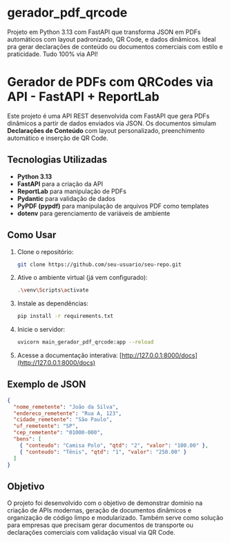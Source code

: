 # gerador_pdf_qrcode
 Projeto em Python 3.13 com FastAPI que transforma JSON em PDFs automáticos com layout padronizado, QR Code, e dados dinâmicos. Ideal pra gerar declarações de conteúdo ou documentos comerciais com estilo e praticidade. Tudo 100% via API!
# Gerador de PDFs com QRCodes via API - FastAPI + ReportLab

Este projeto é uma API REST desenvolvida com FastAPI que gera PDFs dinâmicos a partir de dados enviados via JSON. Os documentos simulam **Declarações de Conteúdo** com layout personalizado, preenchimento automático e inserção de QR Code.

## Tecnologias Utilizadas

- **Python 3.13**
- **FastAPI** para a criação da API
- **ReportLab** para manipulação de PDFs
- **Pydantic** para validação de dados
- **PyPDF (pypdf)** para manipulação de arquivos PDF como templates
- **dotenv** para gerenciamento de variáveis de ambiente

##  Como Usar

1. Clone o repositório:
   ```bash
   git clone https://github.com/seu-usuario/seu-repo.git
   ```

2. Ative o ambiente virtual (já vem configurado):
   ```bash
   .\venv\Scripts\activate
   ```

3. Instale as dependências:
   ```bash
   pip install -r requirements.txt
   ```

4. Inicie o servidor:
   ```bash
   uvicorn main_gerador_pdf_qrcode:app --reload
   ```

5. Acesse a documentação interativa:
   [http://127.0.0.1:8000/docs](http://127.0.0.1:8000/docs)

## Exemplo de JSON

```json
{
  "nome_remetente": "João da Silva",
  "endereco_remetente": "Rua A, 123",
  "cidade_remetente": "São Paulo",
  "uf_remetente": "SP",
  "cep_remetente": "01000-000",
  "bens": [
    { "conteudo": "Camisa Polo", "qtd": "2", "valor": "100.00" },
    { "conteudo": "Tênis", "qtd": "1", "valor": "250.00" }
  ]
}
```

## Objetivo

O projeto foi desenvolvido com o objetivo de demonstrar domínio na criação de APIs modernas, geração de documentos dinâmicos e organização de código limpo e modularizado. Também serve como solução para empresas que precisam gerar documentos de transporte ou declarações comerciais com validação visual via QR Code.
